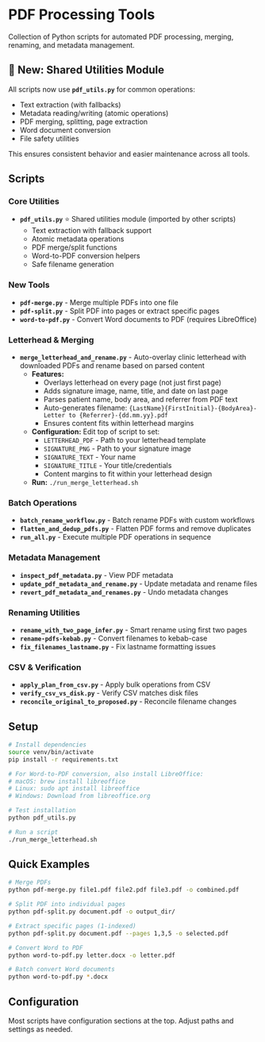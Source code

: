 # PDF Processing Tools

Collection of Python scripts for automated PDF processing, merging, renaming, and metadata management.

## 🚀 New: Shared Utilities Module

All scripts now use **`pdf_utils.py`** for common operations:
- Text extraction (with fallbacks)
- Metadata reading/writing (atomic operations)
- PDF merging, splitting, page extraction
- Word document conversion
- File safety utilities

This ensures consistent behavior and easier maintenance across all tools.

## Scripts

### Core Utilities
- **`pdf_utils.py`** ⭐ Shared utilities module (imported by other scripts)
  - Text extraction with fallback support
  - Atomic metadata operations
  - PDF merge/split functions
  - Word-to-PDF conversion helpers
  - Safe filename generation

### New Tools
- **`pdf-merge.py`** - Merge multiple PDFs into one file
- **`pdf-split.py`** - Split PDF into pages or extract specific pages
- **`word-to-pdf.py`** - Convert Word documents to PDF (requires LibreOffice)

### Letterhead & Merging
- **`merge_letterhead_and_rename.py`** - Auto-overlay clinic letterhead with downloaded PDFs and rename based on parsed content
  - **Features:**
    - Overlays letterhead on every page (not just first page)
    - Adds signature image, name, title, and date on last page
    - Parses patient name, body area, and referrer from PDF text
    - Auto-generates filename: `{LastName}{FirstInitial}-{BodyArea}-Letter to {Referrer}-{dd.mm.yy}.pdf`
    - Ensures content fits within letterhead margins
  - **Configuration:** Edit top of script to set:
    - `LETTERHEAD_PDF` - Path to your letterhead template
    - `SIGNATURE_PNG` - Path to your signature image
    - `SIGNATURE_TEXT` - Your name
    - `SIGNATURE_TITLE` - Your title/credentials
    - Content margins to fit within your letterhead design
  - **Run:** `./run_merge_letterhead.sh`

### Batch Operations
- **`batch_rename_workflow.py`** - Batch rename PDFs with custom workflows
- **`flatten_and_dedup_pdfs.py`** - Flatten PDF forms and remove duplicates
- **`run_all.py`** - Execute multiple PDF operations in sequence

### Metadata Management
- **`inspect_pdf_metadata.py`** - View PDF metadata
- **`update_pdf_metadata_and_rename.py`** - Update metadata and rename files
- **`revert_pdf_metadata_and_renames.py`** - Undo metadata changes

### Renaming Utilities
- **`rename_with_two_page_infer.py`** - Smart rename using first two pages
- **`rename-pdfs-kebab.py`** - Convert filenames to kebab-case
- **`fix_filenames_lastname.py`** - Fix lastname formatting issues

### CSV & Verification
- **`apply_plan_from_csv.py`** - Apply bulk operations from CSV
- **`verify_csv_vs_disk.py`** - Verify CSV matches disk files
- **`reconcile_original_to_proposed.py`** - Reconcile filename changes

## Setup

```bash
# Install dependencies
source venv/bin/activate
pip install -r requirements.txt

# For Word-to-PDF conversion, also install LibreOffice:
# macOS: brew install libreoffice
# Linux: sudo apt install libreoffice
# Windows: Download from libreoffice.org

# Test installation
python pdf_utils.py

# Run a script
./run_merge_letterhead.sh
```

## Quick Examples

```bash
# Merge PDFs
python pdf-merge.py file1.pdf file2.pdf file3.pdf -o combined.pdf

# Split PDF into individual pages
python pdf-split.py document.pdf -o output_dir/

# Extract specific pages (1-indexed)
python pdf-split.py document.pdf --pages 1,3,5 -o selected.pdf

# Convert Word to PDF
python word-to-pdf.py letter.docx -o letter.pdf

# Batch convert Word documents
python word-to-pdf.py *.docx
```

## Configuration

Most scripts have configuration sections at the top. Adjust paths and settings as needed.
